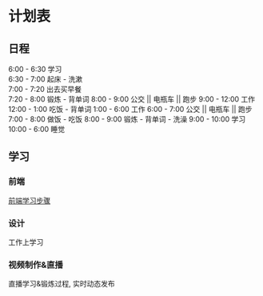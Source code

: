 # 计划表


## 日程

6:00 - 6:30   学习  
6:30 - 7:00   起床 - 洗漱  
7:00 - 7:20   出去买早餐  
7:20 - 8:00   锻炼 - 背单词
8:00 - 9:00   公交 || 电瓶车 || 跑步
9:00 - 12:00  工作
12:00 - 1:00  吃饭 - 背单词
1:00 - 6:00   工作
6:00 - 7:00   公交 || 电瓶车 || 跑步
7:00 - 8:00   做饭 - 吃饭
8:00 - 9:00   锻炼 - 背单词 - 洗澡
9:00 - 10:00  学习
10:00 - 6:00  睡觉


## 学习

### 前端

[前端学习步骤](https://www.yuque.com/fe9/basic)


### 设计

工作上学习

### 视频制作&直播

直播学习&锻炼过程, 实时动态发布
